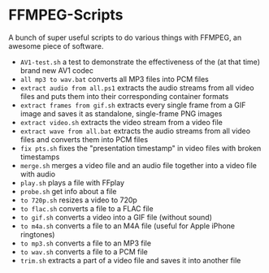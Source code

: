 # FFMPEG-Scripts
A bunch of super useful scripts to do various things with FFMPEG, an awesome piece of software.

* `AV1-test.sh`
a test to demonstrate the effectiveness of the (at that time) brand new AV1 codec
* `all mp3 to wav.bat`
converts all MP3 files into PCM files
* `extract audio from all.ps1`
extracts the audio streams from all video files and puts them into their corresponding container formats
* `extract frames from gif.sh`
extracts every single frame from a GIF image and saves it as standalone, single-frame PNG images
* `extract video.sh`
extracts the video stream from a video file
* `extract wave from all.bat`
extracts the audio streams from all video files and converts them into PCM files
* `fix pts.sh`
fixes the "presentation timestamp" in video files with broken timestamps
* `merge.sh`
merges a video file and an audio file together into a video file with audio
* `play.sh`
plays a file with FFplay
*  `probe.sh`
get info about a file
* `to 720p.sh`
resizes a video to 720p
* `to flac.sh`
converts a file to a FLAC file
* `to gif.sh`
converts a video into a GIF file (without sound)
* `to m4a.sh`
converts a file to an M4A file (useful for Apple iPhone ringtones)
* `to mp3.sh`
converts a file to an MP3 file
* `to wav.sh`
converts a file to a PCM file
* `trim.sh`
extracts a part of a video file and saves it into another file
